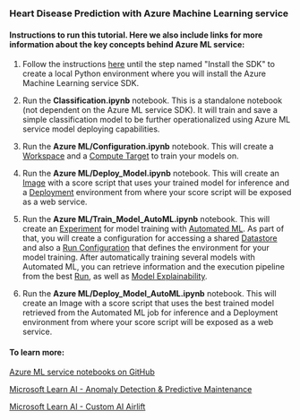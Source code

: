 ### Heart Disease Prediction with Azure Machine Learning service

#### Instructions to run this tutorial. Here we also include links for more information about the key concepts behind Azure ML service:

1. Follow the instructions [here](https://docs.microsoft.com/en-us/azure/machine-learning/service/quickstart-create-workspace-with-python) until the step named "Install the SDK" to create a local Python environment where you will install the Azure Machine Learning service SDK.

2. Run the **Classification.ipynb** notebook. This is a standalone notebook (not dependent on the Azure ML service SDK). It will train and save a simple classification model to be further operationalized using Azure ML service model deploying capabilities.

3. Run the **Azure ML/Configuration.ipynb** notebook. This will create a [Workspace](https://docs.microsoft.com/en-us/azure/machine-learning/service/concept-azure-machine-learning-architecture#workspace) and a [Compute Target](https://docs.microsoft.com/en-us/azure/machine-learning/service/concept-azure-machine-learning-architecture#compute-target) to train your models on.

4. Run the **Azure ML/Deploy_Model.ipynb** notebook. This will create an [Image](https://docs.microsoft.com/en-us/azure/machine-learning/service/concept-azure-machine-learning-architecture#image) with a score script that uses your trained model for inference and a [Deployment](https://docs.microsoft.com/en-us/azure/machine-learning/service/concept-azure-machine-learning-architecture#deployment) environment from where your score script will be exposed as a web service.

5. Run the **Azure ML/Train_Model_AutoML.ipynb** notebook. This will create an [Experiment](https://docs.microsoft.com/en-us/azure/machine-learning/service/concept-azure-machine-learning-architecture#experiment) for model training with [Automated ML](https://docs.microsoft.com/en-us/azure/machine-learning/service/concept-automated-ml). As part of that, you will create a configuration for accessing a shared [Datastore](https://docs.microsoft.com/en-us/azure/machine-learning/service/concept-azure-machine-learning-architecture#datastore) and also a [Run Configuration](https://docs.microsoft.com/en-us/azure/machine-learning/service/concept-azure-machine-learning-architecture#run-configuration) that defines the environment for your model training. After automatically training several models with Automated ML, you can retrieve information and the execution pipeline from the best [Run](https://docs.microsoft.com/en-us/azure/machine-learning/service/concept-azure-machine-learning-architecture#run), as well as [Model Explainability](https://docs.microsoft.com/en-us/azure/machine-learning/service/concept-automated-ml#model-explainability).

6. Run the **Azure ML/Deploy_Model_AutoML.ipynb** notebook. This will create an Image with a score script that uses the best trained model retrieved from the Automated ML job for inference and a Deployment environment from where your score script will be exposed as a web service.

#### To learn more:

[Azure ML service notebooks on GitHub](https://github.com/Azure/MachineLearningNotebooks)

[Microsoft Learn AI - Anomaly Detection & Predictive Maintenance](https://github.com/Azure/LearnAI-ADPM)

[Microsoft Learn AI - Custom AI Airlift](https://github.com/Azure/LearnAI-CustomAI-Airlift)
